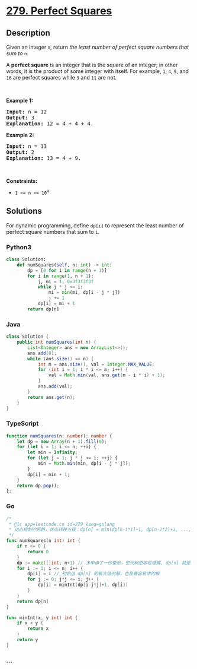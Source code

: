 # [279. Perfect Squares](https://leetcode.com/problems/perfect-squares)



## Description

<p>Given an integer <code>n</code>, return <em>the least number of perfect square numbers that sum to</em> <code>n</code>.</p>

<p>A <strong>perfect square</strong> is an integer that is the square of an integer; in other words, it is the product of some integer with itself. For example, <code>1</code>, <code>4</code>, <code>9</code>, and <code>16</code> are perfect squares while <code>3</code> and <code>11</code> are not.</p>

<p>&nbsp;</p>
<p><strong>Example 1:</strong></p>

<pre>
<strong>Input:</strong> n = 12
<strong>Output:</strong> 3
<strong>Explanation:</strong> 12 = 4 + 4 + 4.
</pre>

<p><strong>Example 2:</strong></p>

<pre>
<strong>Input:</strong> n = 13
<strong>Output:</strong> 2
<strong>Explanation:</strong> 13 = 4 + 9.
</pre>

<p>&nbsp;</p>
<p><strong>Constraints:</strong></p>

<ul>
	<li><code>1 &lt;= n &lt;= 10<sup>4</sup></code></li>
</ul>


## Solutions

For dynamic programming, define `dp[i]` to represent the least number of perfect square numbers that sum to `i`.

<!-- tabs:start -->

### **Python3**

```python
class Solution:
    def numSquares(self, n: int) -> int:
        dp = [0 for i in range(n + 1)]
        for i in range(1, n + 1):
            j, mi = 1, 0x3f3f3f3f
            while j * j <= i:
                mi = min(mi, dp[i - j * j])
                j += 1
            dp[i] = mi + 1
        return dp[n]
```

### **Java**

```java
class Solution {
    public int numSquares(int n) {
        List<Integer> ans = new ArrayList<>();
        ans.add(0);
        while (ans.size() <= n) {
            int m = ans.size(), val = Integer.MAX_VALUE;
            for (int i = 1; i * i <= m; i++) {
                val = Math.min(val, ans.get(m - i * i) + 1);
            }
            ans.add(val);
        }
        return ans.get(n);
    }
}
```

### **TypeScript**

```ts
function numSquares(n: number): number {
    let dp = new Array(n + 1).fill(0);
    for (let i = 1; i <= n; ++i) {
        let min = Infinity;
        for (let j = 1; j * j <= i; ++j) {
            min = Math.min(min, dp[i - j * j]);
        }
        dp[i] = min + 1;
    }
    return dp.pop();
};
```

### **Go**

```go
/*
 * @lc app=leetcode.cn id=279 lang=golang
 * 动态规划的思路，状态转移方程：dp[n] = min(dp[n-1*1]+1, dp[n-2*2]+1, ..., dp[n-k*k]+1), ( 0< k*k <=n )
 */
func numSquares(n int) int {
	if n <= 0 {
		return 0
	}
	dp := make([]int, n+1) // 多申请了一份整形，使代码更容易理解, dp[n] 就是 n 的完全平方数的求解
	for i := 1; i <= n; i++ {
		dp[i] = i // 初始值 dp[n] 的最大值的解，也是最容易求的解
		for j := 0; j*j <= i; j++ {
			dp[i] = minInt(dp[i-j*j]+1, dp[i])
		}
	}
	return dp[n]
}

func minInt(x, y int) int {
	if x < y {
		return x
	}
	return y
}
```

### **...**

```

```

<!-- tabs:end -->
